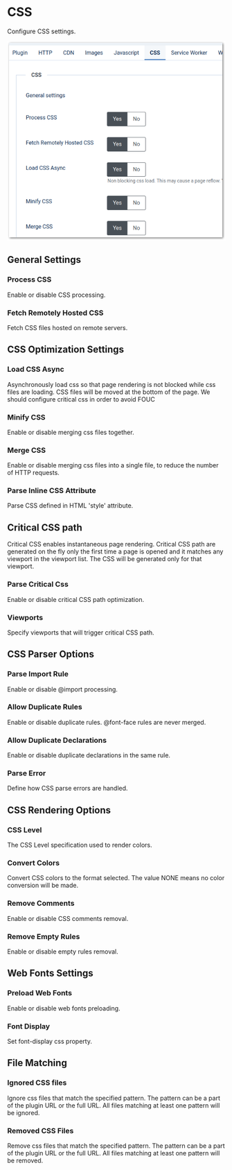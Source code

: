 # CSS

Configure CSS settings.

![CSS settings](./img/css-settings.PNG)

## General Settings

### Process CSS

Enable or disable CSS processing.

### Fetch Remotely Hosted CSS

Fetch CSS files hosted on remote servers.

## CSS Optimization Settings

### Load CSS Async

Asynchronously load css so that page rendering is not blocked while css files are loading. CSS files will be moved at the bottom of the page. We should configure critical css in order to avoid FOUC

### Minify CSS

Enable or disable merging css files together.

### Merge CSS

Enable or disable merging css files into a single file, to reduce the number of HTTP requests.

### Parse Inline CSS Attribute

Parse CSS defined in HTML 'style' attribute.

## Critical CSS path

Critical CSS enables instantaneous page rendering. 
Critical CSS path are generated on the fly only the first time a page is opened and it matches any viewport in the viewport list.
The CSS will be generated only for that viewport.

### Parse Critical Css

Enable or disable critical CSS path optimization.

### Viewports

Specify viewports that will trigger critical CSS path.

## CSS Parser Options

### Parse Import Rule

Enable or disable @import processing.

### Allow Duplicate Rules

Enable or disable duplicate rules. @font-face rules are never merged.

### Allow Duplicate Declarations

Enable or disable duplicate declarations in the same rule.

### Parse Error

Define how CSS parse errors are handled.

## CSS Rendering Options

### CSS Level

The CSS Level specification used to render colors.

### Convert Colors

Convert CSS colors to the format selected. The value NONE means no color conversion will be made.

### Remove Comments

Enable or disable CSS comments removal.

### Remove Empty Rules

Enable or disable empty rules removal.

## Web Fonts Settings

### Preload Web Fonts

Enable or disable web fonts preloading.

### Font Display

Set font-display css property.

## File Matching

### Ignored CSS files

Ignore css files that match the specified pattern.
The pattern can be a part of the plugin URL or the full URL. All files matching at least one pattern will be ignored.

### Removed CSS Files

Remove css files that match the specified pattern.
The pattern can be a part of the plugin URL or the full URL. All files matching at least one pattern will be removed.
